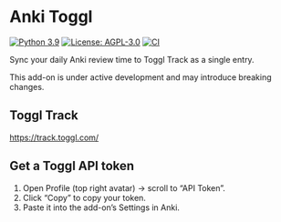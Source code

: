 # Anki Toggl

[![Python 3.9](https://img.shields.io/badge/python-3.9-blue.svg)](https://www.python.org/downloads/release/python-390/)
[![License: AGPL-3.0](https://img.shields.io/badge/license-AGPL--3.0-orange.svg)](LICENSE)
[![CI](https://github.com/gamagoat/anki-toggl/actions/workflows/ci.yaml/badge.svg)](https://github.com/gamagoat/anki-toggl/actions/workflows/ci.yaml)

Sync your daily Anki review time to Toggl Track as a single entry.

This add-on is under active development and may introduce breaking changes.

## Toggl Track

<https://track.toggl.com/>

## Get a Toggl API token

1. Open Profile (top right avatar) → scroll to “API Token”.
2. Click “Copy” to copy your token.
3. Paste it into the add-on’s Settings in Anki.
